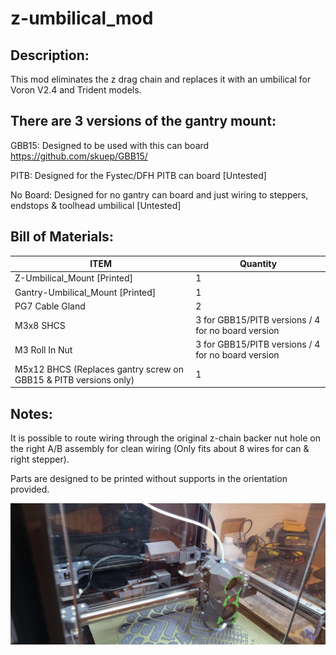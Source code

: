 # z-umbilical_mod
## Description:

This mod eliminates the z drag chain and replaces it with an umbilical for Voron V2.4 and Trident models.

## There are 3 versions of the gantry mount:

GBB15: Designed to be used with this can board https://github.com/skuep/GBB15/

PITB: Designed for the Fystec/DFH PITB can board [Untested]

No Board: Designed for no gantry can board and just wiring to steppers, endstops & toolhead umbilical [Untested]

## Bill of Materials:

| ITEM | Quantity |
| -- | -------- |
| Z-Umbilical_Mount [Printed] | 1 |
| Gantry-Umbilical_Mount [Printed] | 1 |
| PG7 Cable Gland | 2 |
| M3x8 SHCS | 3 for GBB15/PITB versions / 4 for no board version |
| M3 Roll In Nut | 3 for GBB15/PITB versions / 4 for no board version      |
| M5x12 BHCS (Replaces gantry screw on GBB15 & PITB versions only) | 1        |

## Notes:

It is possible to route wiring through the original z-chain backer nut hole on the right A/B assembly for clean wiring (Only fits about 8 wires for can & right stepper).

Parts are designed to be printed without supports in the orientation provided.

![Gantry Image](images/gantry_image.jpg?raw=true "Gantry Image")
